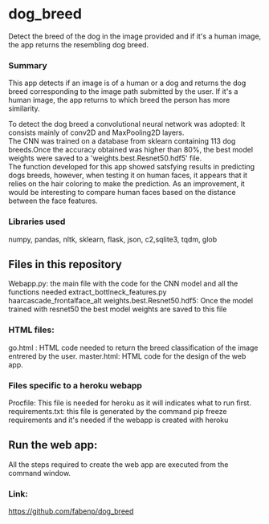 # dog_breed
Detect the breed of the dog in the image provided and if it's a human image, the app returns the resembling dog breed.

### Summary
This app detects if an image is of a human or a dog and returns the dog breed corresponding to the image path submitted by the user. If it's a human image, the app returns to which breed the person has more similarity.

To detect the dog breed a convolutional neural network was adopted: It consists mainly of conv2D and MaxPooling2D layers.  
The CNN was trained on a database  from sklearn containing 113 dog breeds.Once the accuracy obtained was higher than 80%, the best model weights were saved to a 'weights.best.Resnet50.hdf5' file.  
The function developed for this app showed satsfying results in predicting dogs breeds, however, when testing it on human faces, it appears that it relies on the hair coloring to make the prediction. As an improvement, it would be interesting to compare human faces based on the distance between the face features. 

### Libraries used
numpy, pandas, nltk, sklearn, flask, json, c2,sqlite3, tqdm, glob

## Files in this repository
Webapp.py:  the main file with the code for the CNN model and all the functions needed
extract_bottlneck_features.py 
haarcascade_frontalface_alt
weights.best.Resnet50.hdf5: Once the model trained with resnet50 the best model weights are saved to this file
### HTML files:
go.html : HTML code needed to return the breed classification of the image entrered by the user.
master.html: HTML code for the design of the web app.
### Files specific to a  heroku webapp 
Procfile: This file is needed for heroku as it will indicates what to run first.
requirements.txt: this file is generated by the command pip freeze requirements and it's needed if the webapp is created with heroku
## Run the web app:
All the steps required to create the web app are executed from the command window. 

### Link: 
https://github.com/fabenp/dog_breed


